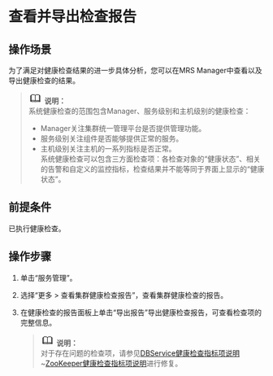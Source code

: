 # 查看并导出检查报告<a name="ZH-CN_TOPIC_0035251716"></a>

## 操作场景<a name="sfafe64b4633d477a94c766704418cc78"></a>

为了满足对健康检查结果的进一步具体分析，您可以在MRS Manager中查看以及导出健康检查的结果。

>![](public_sys-resources/icon-note.gif) **说明：**   
>系统健康检查的范围包含Manager、服务级别和主机级别的健康检查：  
>-   Manager关注集群统一管理平台是否提供管理功能。  
>-   服务级别关注组件是否能够提供正常的服务。  
>-   主机级别关注主机的一系列指标是否正常。  
>系统健康检查可以包含三方面检查项：各检查对象的“健康状态”、相关的告警和自定义的监控指标，检查结果并不能等同于界面上显示的“健康状态”。  

## 前提条件<a name="s1460bd0a4da84a309684ee75cd312021"></a>

已执行健康检查。

## 操作步骤<a name="s6c0ec3bfb17148a39544e41fa912c767"></a>

1.  单击“服务管理”。
2.  选择“更多 \> 查看集群健康检查报告”，查看集群健康检查的报告。
3.  在健康检查的报告面板上单击“导出报告”导出健康检查报告，可查看检查项的完整信息。

    >![](public_sys-resources/icon-note.gif) **说明：**   
    >对于存在问题的检查项，请参见[DBService健康检查指标项说明](DBService健康检查指标项说明.md)~[ZooKeeper健康检查指标项说明](ZooKeeper健康检查指标项说明.md)进行修复。  


